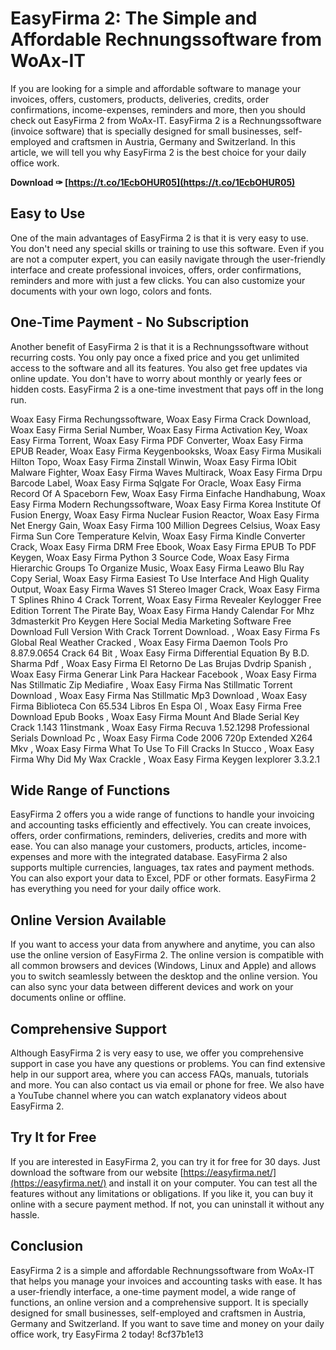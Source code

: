 
 
# EasyFirma 2: The Simple and Affordable Rechnungssoftware from WoAx-IT
 
If you are looking for a simple and affordable software to manage your invoices, offers, customers, products, deliveries, credits, order confirmations, income-expenses, reminders and more, then you should check out EasyFirma 2 from WoAx-IT. EasyFirma 2 is a Rechnungssoftware (invoice software) that is specially designed for small businesses, self-employed and craftsmen in Austria, Germany and Switzerland. In this article, we will tell you why EasyFirma 2 is the best choice for your daily office work.
 
**Download ✑ [https://t.co/1EcbOHUR05](https://t.co/1EcbOHUR05)**


 
## Easy to Use
 
One of the main advantages of EasyFirma 2 is that it is very easy to use. You don't need any special skills or training to use this software. Even if you are not a computer expert, you can easily navigate through the user-friendly interface and create professional invoices, offers, order confirmations, reminders and more with just a few clicks. You can also customize your documents with your own logo, colors and fonts.
 
## One-Time Payment - No Subscription
 
Another benefit of EasyFirma 2 is that it is a Rechnungssoftware without recurring costs. You only pay once a fixed price and you get unlimited access to the software and all its features. You also get free updates via online update. You don't have to worry about monthly or yearly fees or hidden costs. EasyFirma 2 is a one-time investment that pays off in the long run.
 
Woax Easy Firma Rechungssoftware,  Woax Easy Firma Crack Download,  Woax Easy Firma Serial Number,  Woax Easy Firma Activation Key,  Woax Easy Firma Torrent,  Woax Easy Firma PDF Converter,  Woax Easy Firma EPUB Reader,  Woax Easy Firma Keygenbooksks,  Woax Easy Firma Musikali Hilton Topo,  Woax Easy Firma Zinstall Winwin,  Woax Easy Firma IObit Malware Fighter,  Woax Easy Firma Waves Multirack,  Woax Easy Firma Drpu Barcode Label,  Woax Easy Firma Sqlgate For Oracle,  Woax Easy Firma Record Of A Spaceborn Few,  Woax Easy Firma Einfache Handhabung,  Woax Easy Firma Modern Rechungssoftware,  Woax Easy Firma Korea Institute Of Fusion Energy,  Woax Easy Firma Nuclear Fusion Reactor,  Woax Easy Firma Net Energy Gain,  Woax Easy Firma 100 Million Degrees Celsius,  Woax Easy Firma Sun Core Temperature Kelvin,  Woax Easy Firma Kindle Converter Crack,  Woax Easy Firma DRM Free Ebook,  Woax Easy Firma EPUB To PDF Keygen,  Woax Easy Firma Python 3 Source Code,  Woax Easy Firma Hierarchic Groups To Organize Music,  Woax Easy Firma Leawo Blu Ray Copy Serial,  Woax Easy Firma Easiest To Use Interface And High Quality Output,  Woax Easy Firma Waves S1 Stereo Imager Crack,  Woax Easy Firma T Splines Rhino 4 Crack Torrent,  Woax Easy Firma Revealer Keylogger Free Edition Torrent The Pirate Bay,  Woax Easy Firma Handy Calendar For Mhz 3dmasterkit Pro Keygen Here Social Media Marketing Software Free Download Full Version With Crack Torrent Download. ,  Woax Easy Firma Fs Global Real Weather Cracked ,  Woax Easy Firma Daemon Tools Pro 8.87.9.0654 Crack 64 Bit ,  Woax Easy Firma Differential Equation By B.D. Sharma Pdf ,  Woax Easy Firma El Retorno De Las Brujas Dvdrip Spanish ,  Woax Easy Firma Generar Link Para Hackear Facebook ,  Woax Easy Firma Nas Stillmatic Zip Mediafire ,  Woax Easy Firma Nas Stillmatic Torrent Download ,  Woax Easy Firma Nas Stillmatic Mp3 Download ,  Woax Easy Firma Biblioteca Con 65.534 Libros En Espa Ol ,  Woax Easy Firma Free Download Epub Books ,  Woax Easy Firma Mount And Blade Serial Key Crack 1.143 11instmank ,  Woax Easy Firma Recuva 1.52.1298 Professional Serials Download Pc ,  Woax Easy Firma Code 2006 720p Extended X264 Mkv ,  Woax Easy Firma What To Use To Fill Cracks In Stucco ,  Woax Easy Firma Why Did My Wax Crackle ,  Woax Easy Firma Keygen Iexplorer 3.3.2.1
 
## Wide Range of Functions
 
EasyFirma 2 offers you a wide range of functions to handle your invoicing and accounting tasks efficiently and effectively. You can create invoices, offers, order confirmations, reminders, deliveries, credits and more with ease. You can also manage your customers, products, articles, income-expenses and more with the integrated database. EasyFirma 2 also supports multiple currencies, languages, tax rates and payment methods. You can also export your data to Excel, PDF or other formats. EasyFirma 2 has everything you need for your daily office work.
 
## Online Version Available
 
If you want to access your data from anywhere and anytime, you can also use the online version of EasyFirma 2. The online version is compatible with all common browsers and devices (Windows, Linux and Apple) and allows you to switch seamlessly between the desktop and the online version. You can also sync your data between different devices and work on your documents online or offline.
 
## Comprehensive Support
 
Although EasyFirma 2 is very easy to use, we offer you comprehensive support in case you have any questions or problems. You can find extensive help in our support area, where you can access FAQs, manuals, tutorials and more. You can also contact us via email or phone for free. We also have a YouTube channel where you can watch explanatory videos about EasyFirma 2.
 
## Try It for Free
 
If you are interested in EasyFirma 2, you can try it for free for 30 days. Just download the software from our website [https://easyfirma.net/](https://easyfirma.net/) and install it on your computer. You can test all the features without any limitations or obligations. If you like it, you can buy it online with a secure payment method. If not, you can uninstall it without any hassle.
 
## Conclusion
 
EasyFirma 2 is a simple and affordable Rechnungssoftware from WoAx-IT that helps you manage your invoices and accounting tasks with ease. It has a user-friendly interface, a one-time payment model, a wide range of functions, an online version and a comprehensive support. It is specially designed for small businesses, self-employed and craftsmen in Austria, Germany and Switzerland. If you want to save time and money on your daily office work, try EasyFirma 2 today!
 8cf37b1e13
 
